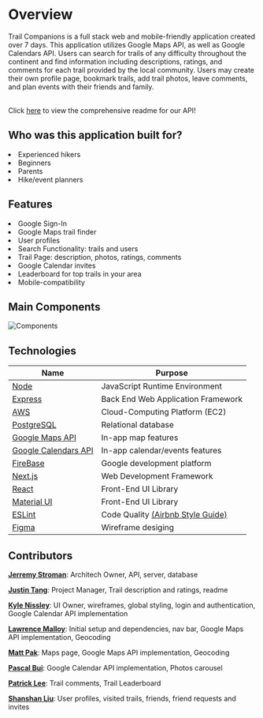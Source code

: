 <h1>Overview</h1>
Trail Companions is a full stack web and mobile-friendly application created over 7 days. This application utilizes Google Maps API, as well as Google Calendars API. Users can search for trails of any difficulty throughout the continent and find information including descriptions, ratings, and comments for each trail provided by the local community. Users may create their own profile page, bookmark trails, add trail photos, leave comments, and plan events with their friends and family.
<br>
<br>

Click [here](https://github.com/Klippan-BO/TC-API) to view the comprehensive readme for our API!

<h2>Who was this application built for?</h2>
<li>Experienced hikers</li>
<li>Beginners</li>
<li>Parents</li>
<li>Hike/event planners</li>

<h2>Features</h2>
<li>Google Sign-In</li>
<li>Google Maps trail finder</li>
<li>User profiles</li>
<li>Search Functionality: trails and users</li>
<li>Trail Page: description, photos, ratings, comments</li>
<li>Google Calendar invites</li>
<li>Leaderboard for top trails in your area</li>
<li>Mobile-compatibility</li>

<h2>Main Components</h2>

![Components](https://user-images.githubusercontent.com/97769405/168129826-b5d3b89d-1c41-4863-894d-707108a8ba71.png)


<h2>Technologies</h2>

| Name | Purpose |
| --- | --- |
| [Node](https://nodejs.org/en/) | JavaScript Runtime Environment |
| [Express](https://expressjs.com/) | Back End Web Application Framework |
| [AWS](https://aws.amazon.com/) | Cloud-Computing Platform (EC2) |
| [PostgreSQL](https://www.postgresql.org/) | Relational database |
| [Google Maps API](https://developers.google.com/maps) | In-app map features |
| [Google Calendars API](https://developers.google.com/calendar/api) | In-app calendar/events features |
| [FireBase](https://firebase.google.com/) | Google development platform |
| [Next.js](https://nextjs.org/) | Web Development Framework |
| [React](https://reactjs.org/) | Front-End UI Library |
| [Material UI](https://mui.com/) | Front-End UI Library |
| [ESLint](https://eslint.org/) | Code Quality [(Airbnb Style Guide)](https://github.com/airbnb/javascript) |
| [Figma](https://www.figma.com/) | Wireframe desiging |

<h2>Contributors</h2>

[**Jerremy Stroman**](https://github.com/jerremy777): Architech Owner, API, server, database

[**Justin Tang**](https://github.com/justintang510): Project Manager, Trail description and ratings, readme

[**Kyle Nissley**](https://github.com/knissley): UI Owner, wireframes, global styling, login and authentication, Google Calendar API implementation

[**Lawrence Malloy**](https://github.com/lcmalloy): Initial setup and dependencies, nav bar, Google Maps API implementation, Geocoding

[**Matt Pak**](https://github.com/pakman3590): Maps page, Google Maps API implementation, Geocoding

[**Pascal Bui**](https://github.com/RphPandan): Google Calendar API implementation, Photos carousel

[**Patrick Lee**](https://github.com/ptriklee): Trail comments, Trail Leaderboard

[**Shanshan Liu**](https://github.com/SHANSHANCODER): User profiles, visited trails, friends, friend requests and invites
